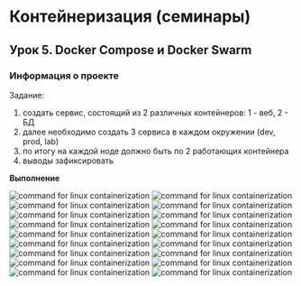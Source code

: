 # Контейнеризация (семинары)

## Урок 5. Docker Compose и Docker Swarm


### **Информация о проекте**

Задание:
1) создать сервис, состоящий из 2 различных контейнеров: 1 - веб, 2 - БД
2) далее необходимо создать 3 сервиса в каждом окружении (dev, prod, lab)
3) по итогу на каждой ноде должно быть по 2 работающих контейнера
4) выводы зафиксировать



**Выполнение**



![command for linux containerization](https://raw.githubusercontent.com/Iv4nGB/Containerization-Seminar_5/main/source/Screenshot_1.png)
![command for linux containerization](https://raw.githubusercontent.com/Iv4nGB/Containerization-Seminar_5/main/source/Screenshot_2.png)
![command for linux containerization](https://raw.githubusercontent.com/Iv4nGB/Containerization-Seminar_5/main/source/Screenshot_3.png)
![command for linux containerization](https://raw.githubusercontent.com/Iv4nGB/Containerization-Seminar_5/main/source/Screenshot_4.png)
![command for linux containerization](https://raw.githubusercontent.com/Iv4nGB/Containerization-Seminar_5/main/source/Screenshot_5.png)
![command for linux containerization](https://raw.githubusercontent.com/Iv4nGB/Containerization-Seminar_5/main/source/Screenshot_6.png)
![command for linux containerization](https://raw.githubusercontent.com/Iv4nGB/Containerization-Seminar_5/main/source/Screenshot_7.png)
![command for linux containerization](https://raw.githubusercontent.com/Iv4nGB/Containerization-Seminar_5/main/source/Screenshot_8.png)
![command for linux containerization](https://raw.githubusercontent.com/Iv4nGB/Containerization-Seminar_5/main/source/Screenshot_9.png)
![command for linux containerization](https://raw.githubusercontent.com/Iv4nGB/Containerization-Seminar_5/main/source/Screenshot_10.png)
![command for linux containerization](https://raw.githubusercontent.com/Iv4nGB/Containerization-Seminar_5/main/source/Screenshot_11.png)
![command for linux containerization](https://raw.githubusercontent.com/Iv4nGB/Containerization-Seminar_5/main/source/Screenshot_12.png)
![command for linux containerization](https://raw.githubusercontent.com/Iv4nGB/Containerization-Seminar_5/main/source/Screenshot_13.png)
![command for linux containerization](https://raw.githubusercontent.com/Iv4nGB/Containerization-Seminar_5/main/source/Screenshot_14.png)
![command for linux containerization](https://raw.githubusercontent.com/Iv4nGB/Containerization-Seminar_5/main/source/Screenshot_15.png)
![command for linux containerization](https://raw.githubusercontent.com/Iv4nGB/Containerization-Seminar_5/main/source/Screenshot_16.png)
![command for linux containerization](https://raw.githubusercontent.com/Iv4nGB/Containerization-Seminar_5/main/source/Screenshot_17.png)
![command for linux containerization](https://raw.githubusercontent.com/Iv4nGB/Containerization-Seminar_5/main/source/Screenshot_18.png)
